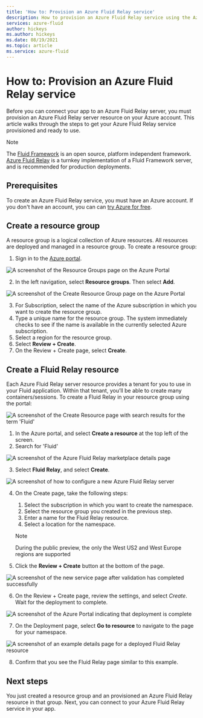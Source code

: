 ```yaml
---
title: 'How to: Provision an Azure Fluid Relay service'
description: How to provision an Azure Fluid Relay service using the Azure portal
services: azure-fluid
author: hickeys
ms.author: hickeys
ms.date: 08/19/2021
ms.topic: article
ms.service: azure-fluid
---
```


# How to: Provision an Azure Fluid Relay service

Before you can connect your app to an Azure Fluid Relay server, you must provision an Azure Fluid Relay server resource on your Azure account. This article walks through the steps to get your Azure Fluid Relay service provisioned and ready to use. 

> [!NOTE]
> The [Fluid Framework](https://fluidframework.com/) is an open source, platform independent framework. [Azure Fluid Relay](../overview/overview.md) is a turnkey implementation of a Fluid Framework server, and is recommended for production deployments.

## Prerequisites

To create an Azure Fluid Relay service, you must have an Azure account. If you don't have an account, you can can [try Azure for free](https://azure.com/free).

## Create a resource group
A resource group is a logical collection of Azure resources. All resources are deployed and managed in a resource group. To create a resource group:

1. Sign in to the [Azure portal](https://portal.azure.com/).

![A screenshot of the Resource Groups page on the Azure Portal](../images/add-resource-group.png)

2. In the left navigation, select **Resource groups**. Then select **Add**.

![A screenshot of the Create Resource Group page on the Azure Portal](../images/create-resource-group.png)

3. For Subscription, select the name of the Azure subscription in which you want to create the resource group.
4. Type a unique name for the resource group. The system immediately checks to see if the name is available in the currently selected Azure subscription.
5. Select a region for the resource group.
6. Select **Review + Create**.
7. On the Review + Create page, select **Create**.


## Create a Fluid Relay resource
Each Azure Fluid Relay server resource provides a tenant for you to use in your Fluid application. Within that tenant, you’ll be able to create many containers/sessions. To create a Fluid Relay in your resource group using the portal:

![A screenshot of the Create Resource page with search results for the term 'Fluid'](../images/marketplace-fluid-relay.png)

1. In the Azure portal, and select **Create a resource** at the top left of the screen.
2. Search for 'Fluid'
 
![A screenshot of the Azure Fluid Relay marketplace details page](../images/fluid-relay-details-page.png)

3. Select **Fluid Relay**, and select **Create**.
 
![A screenshot of how to configure a new Azure Fluid Relay server](../images/create-fluid-relay-server.png)

4. On the Create page, take the following steps:
    1. Select the subscription in which you want to create the namespace.
    2. Select the resource group you created in the previous step.
    3. Enter a name for the Fluid Relay resource.
    4. Select a location for the namespace.
    > [!NOTE]
    > During the public preview, the only the West US2 and West Europe regions are supported

5. Click the **Review + Create** button at the bottom of the page.
 
![A screenshot of the new service page after validation has completed successfully](../images/create-server-validation-complete.png)

6. On the Review + Create page, review the settings, and select *Create*. Wait for the deployment to complete.
 
![A screenshot of the Azure Portal indicating that deployment is complete](../images/deployment-complete.png)

7. On the Deployment page, select **Go to resource** to navigate to the page for your namespace.
 
![A screenshot of an example details page for a deployed Fluid Relay resource](../images/resource-details.png)

8. Confirm that you see the Fluid Relay page similar to this example.
  
## Next steps
You just created a resource group and an provisioned an Azure Fluid Relay resource in that group. Next, you can connect to your Azure Fluid Relay service in your app.

